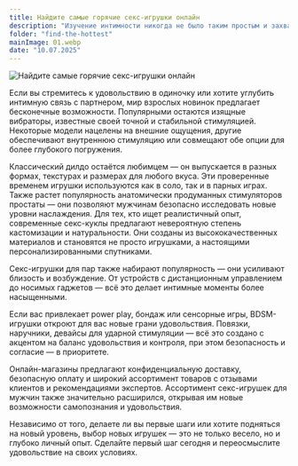 ```yaml
---
title: Найдите самые горячие секс-игрушки онлайн
description: "Изучение интимности никогда не было таким простым и захватывающим. Благодаря растущему разнообразию секс-игрушек для женщин и мужчин, доступных онлайн, вы можете открывать новые грани удовольствия конфиденциально и с комфортом у себя дома. От вариантов для новичков до продвинутых устройств — есть идеальное решение для любого желания и уровня опыта."
folder: "find-the-hottest"
mainImage: 01.webp
date: "10.07.2025"
---
```


![Найдите самые горячие секс-игрушки онлайн](/assets/img/media/find-the-hottest/01.webp "escort is")

Если вы стремитесь к удовольствию в одиночку или хотите углубить интимную связь с партнером, мир взрослых новинок предлагает бесконечные возможности. Популярными остаются изящные вибраторы, известные своей точной и стабильной стимуляцией. Некоторые модели нацелены на внешние ощущения, другие обеспечивают внутреннюю стимуляцию или совмещают обе опции для более глубокого погружения.

Классический дилдо остаётся любимцем — он выпускается в разных формах, текстурах и размерах для любого вкуса. Эти проверенные временем игрушки используются как в соло, так и в парных играх. Также растет популярность анатомически продуманных стимуляторов простаты — они позволяют мужчинам безопасно исследовать новые уровни наслаждения.
Для тех, кто ищет реалистичный опыт, современные секс-куклы предлагают невероятную степень кастомизации и натуральности. Они созданы из высококачественных материалов и становятся не просто игрушками, а настоящими персонализированными спутниками.

Секс-игрушки для пар также набирают популярность — они усиливают близость и возбуждение. От устройств с дистанционным управлением до носимых гаджетов — всё это делает интимные моменты более насыщенными.

Если вас привлекает power play, бондаж или сенсорные игры, BDSM-игрушки откроют для вас новые грани удовольствия. Повязки, наручники, девайсы для ударной стимуляции — всё это создано с акцентом на баланс удовольствия и контроля, при этом безопасность и согласие — в приоритете.

Онлайн-магазины предлагают конфиденциальную доставку, безопасную оплату и широкий ассортимент товаров с отзывами клиентов и рекомендациями экспертов. Ассортимент секс-игрушек для мужчин также значительно расширился, открывая им новые возможности самопознания и удовольствия.

Независимо от того, делаете ли вы первые шаги или хотите подняться на новый уровень, выбор новых игрушек — это не только весело, но и глубоко личный опыт. Сделайте первый шаг сегодня и переосмыслите удовольствие на своих условиях.
